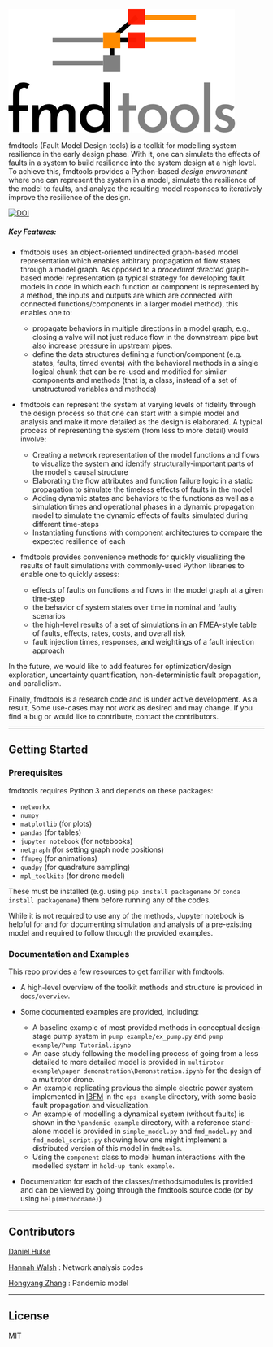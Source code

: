 ![logo](docs/figures/logo.png)

fmdtools (Fault Model Design tools) is a toolkit for modelling system resilience in the early design phase. With it, one can simulate the effects of faults in a system to build resilience into the system design at a high level.  To achieve this, fmdtools provides a Python-based *design environment* where one can represent the system in a model, simulate the resilience of the model to faults, and analyze the resulting model responses to iteratively improve the resilience of the design.

[![DOI](https://zenodo.org/badge/212862445.svg)](https://zenodo.org/badge/latestdoi/212862445)

##### Key Features:

- fmdtools uses an object-oriented undirected graph-based model representation which enables arbitrary propagation of flow states through a model graph. As opposed to a *procedural* *directed* graph-based model representation (a typical strategy for developing fault models in code in which each function or component is represented by a method, the inputs and outputs are which are connected with connected functions/components in a larger model method), this enables one to:
  - propagate behaviors in multiple directions in a model graph, e.g., closing a valve will not just reduce flow in the downstream pipe but also increase pressure in upstream pipes.
  - define the data structures defining a function/component (e.g. states, faults, timed events) with the behavioral methods in a single logical chunk that can be re-used and modified for similar components and methods (that is, a class, instead of a set of unstructured variables and methods)

- fmdtools can represent the system at varying levels of fidelity through the design process so that one can start with a simple model and analysis and make it more detailed as the design is elaborated. A typical process of representing the system (from less to more detail) would involve:
  - Creating a network representation of the model functions and flows to visualize the system and identify structurally-important parts of the model's causal structure
  - Elaborating the flow attributes and function failure logic in a static propagation to simulate the timeless effects of faults in the model
  - Adding dynamic states and behaviors to the functions as well as a simulation times and operational phases in a dynamic propagation model to simulate the dynamic effects of faults simulated during different time-steps
  - Instantiating functions with component architectures to compare the expected resilience of each

- fmdtools provides convenience methods for quickly visualizing the results of fault simulations with commonly-used Python libraries to enable one to quickly assess:
  - effects of faults on functions and flows in the model graph at a given time-step
  - the behavior of system states over time in nominal and faulty scenarios
  - the high-level results of a set of simulations in an FMEA-style table of faults, effects, rates, costs, and overall risk
  - fault injection times, responses, and weightings of a fault injection approach

In the future, we would like to add features for optimization/design exploration, uncertainty quantification, non-deterministic fault propagation, and parallelism.

Finally, fmdtools is a research code and is under active development. As a result, Some use-cases may not work as desired and may change. If you find a bug or would like to contribute, contact the contributors.

----
## Getting Started

### Prerequisites

fmdtools requires Python 3 and depends on these packages:

- `networkx`
- `numpy`
- `matplotlib`			(for plots)
- `pandas`				(for tables)
- `jupyter notebook`	(for notebooks)
- `netgraph`	 		(for setting graph node positions)
- `ffmpeg` 				(for animations)
- `quadpy` 				(for quadrature sampling)
- `mpl_toolkits`		(for drone model)

These must be installed (e.g. using `pip install packagename` or `conda install packagename`) them before running any of the codes.

While it is not required to use any of the methods, Jupyter notebook is helpful for and for documenting simulation and analysis of a pre-existing model and required to follow through the provided examples.

### Documentation and Examples

This repo provides a few resources to get familiar with fmdtools:

- A high-level overview of the toolkit methods and structure is provided in `docs/overview`.

- Some documented examples are provided, including:
  - A baseline example of most provided methods in conceptual design-stage pump system in `pump example/ex_pump.py` and `pump example/Pump Tutorial.ipynb`
  - An case study following the modelling process of going from a less detailed to more detailed model is provided in `multirotor example\paper demonstration\Demonstration.ipynb` for the design of a multirotor drone.
  - An example replicating previous the simple electric power system implemented in [IBFM](https://github.com/DesignEngrLab/IBFM) in the `eps example` directory, with some basic fault propagation and visualization.
  - An example of modelling a dynamical system (without faults) is shown in the `\pandemic example` directory, with a reference stand-alone model is provided in `simple_model.py` and `fmd_model.py` and `fmd_model_script.py` showing how one might implement a distributed version of this model in `fmdtools`.
  - Using the `component` class to model human interactions with the modelled system in `hold-up tank example`.

- Documentation for each of the classes/methods/modules is provided and can be viewed by going through the fmdtools source code (or by using `help(methodname)`)

----
## Contributors

[Daniel Hulse](https://github.com/hulsed)

[Hannah Walsh](https://github.com/walshh) : Network analysis codes

[Hongyang Zhang](https://github.com/zhangho2) : Pandemic model

----
## License

MIT
